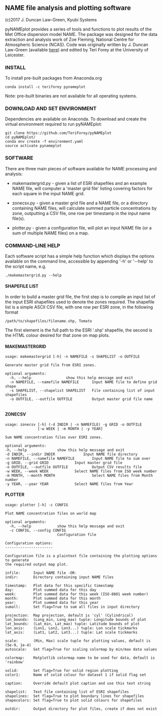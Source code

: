 NAME file analysis and plotting software
----------------------------------------
(c)2017 J. Duncan Law-Green, Kyubi Systems

pyNAMEplot provides a series of tools and functions to plot results of the Met Office dispersion model NAME. The package was designed for the data extraction and analysis work of Zoe Fleming, National Centre for Atmospheric Science (NCAS). Code was originally written by J. Duncan Law-Green (available [here](https://github.com/KyubiSystems/pynameplot)) and edited by Teri Forey at the University of Leicester.

### INSTALL

To install pre-built packages from Anaconda.org

```angular2html
conda install -c teriforey pynameplot
```

Note: pre-built binaries are not available for all operating systems.


### DOWNLOAD AND SET  ENVIRONMENT

Dependencies are available on Anaconda. To download and create the virtual environment required to run pyNAMEplot:

```angular2html
git clone https://github.com/TeriForey/pyNAMEplot
cd pyNAMEplot/
conda env create -f environment.yaml
source activate pynameplot
```

### SOFTWARE

There are three main pieces of software available for NAME processing and analysis:

* makemastergrid.py - given a list of ESRI shapefiles and an example NAME file, will 
  computer a 'master grid file' listing covering factors for each square in the input NAME grid.

* zonecsv.py - given a master grid file and a NAME file, or a directory containing NAME files, will 
  calculate summed particle concentrations by zone, outputting a CSV file, one row per timestamp in 
  the input name file(s).

* plotter.py - given a configuration file, will plot an input NAME file (or a sum of multiple NAME
  files) on a map.

### COMMAND-LINE HELP

Each software script has a simple help function which displays the options available on the command
line, accessible by appending '-h' or '--help' to the script name, e.g.

`./makemastergrid.py --help`

#### SHAPEFILE LIST

In order to build a master grid file, the first step is to compile an input list of the input ESRI
shapefiles used to denote the zones required. The shapefile list is a simple ASCII CSV file, with 
one row per ESRI zone, in the following format

`/path/to/shapefiles/filename.shp, Tomato`

The first element is the full path to the ESRI '.shp' shapefile, the second is the HTML colour 
desired for that zone on map plots.

#### MAKEMASTERGRID
```
usage: makemastergrid [-h] -n NAMEFILE -s SHAPELIST -o OUTFILE

Generate master grid file from ESRI zones.

optional arguments:
  -h, --help				show this help message and exit
  -n NAMEFILE, --namefile NAMEFILE  	Input NAME file to define grid shape
  -s SHAPELIST, --shapelist SHAPELIST   File containing list of input shapefiles
  -o OUTFILE, --outfile OUTFILE         Output master grid file name
										
```
#### ZONECSV
```
usage: zonecsv [-h] (-d INDIR | -n NAMEFILE) -g GRID -o OUTFILE
               [-w WEEK | -m MONTH | -y YEAR]

Sum NAME concentration files over ESRI zones.

optional arguments:
-h, --help				show this help message and exit
-d INDIR, --indir INDIR        		Input NAME file directory
-n NAMEFILE, --namefile NAMEFILE        Input NAME file to sum over
-g GRID, --grid GRID  			Input master grid file
-o OUTFILE, --outfile OUTFILE           Output CSV results file
-w WEEK, --week WEEK  			Select NAME files from ISO week number
-m MONTH, --month MONTH                 Select NAME files from Month number
-y YEAR, --year YEAR  			Select NAME files from Year

```
#### PLOTTER
```
usage: plotter [-h] -c CONFIG

Plot NAME concentration files on world map

optional arguments:
  -h, --help            show this help message and exit
  -c CONFIG, --config CONFIG
                        Configuration file

Configuration options:
----------------------

Configuration file is a plaintext file containing the plotting options to generate
the required output map plot.

infile:      Input NAME file -OR-
indir:       Directory containing input NAME files

timestamp:   Plot data for this specific timestamp
day:         Plot summed data for this day
week:        Plot summed data for this week (ISO-8601 week number)
month:       Plot summed data for this month
year:        Plot summed data for this year
sumall:      Set flag=True to sum all files in input directory

projection:  Map projection, default is 'cyl' (Cylindrical)
lon_bounds:  (Long_min, Long_max) tuple: Longitude bounds of plot
lat_bounds:  (Lat_min, Lat_max) tuple: Latitude bounds of plot
lon_axis:    (Lon1, Lon2, Lon3...) tuple: Lon scale tickmarks
lat_axis:    (Lat1, Lat2, Lat3...) tuple: Lat scale tickmarks

scale:       (Min, Max) scale tuple for plotting values, default is (5e-9, 1e-4) 
autoscale:   Set flag=True for scaling colormap by min/max data values

colormap:    Matplotlib colormap name to be used for data, default is 'rainbow'

solid:       Set flag=True for solid region plotting
color1:      Name of solid colour for dataset 1 if solid flag set

caption:     Override default plot caption and use this text string

shapelist:   Text file containing list of ESRI shapefiles
shapelines:  Set flag=True to plot boundary lines for shapefiles
shapecolors: Set flag=True to plot solid colours for shapefiles

outdir:      Output directory for plot files, create if does not exist
```
